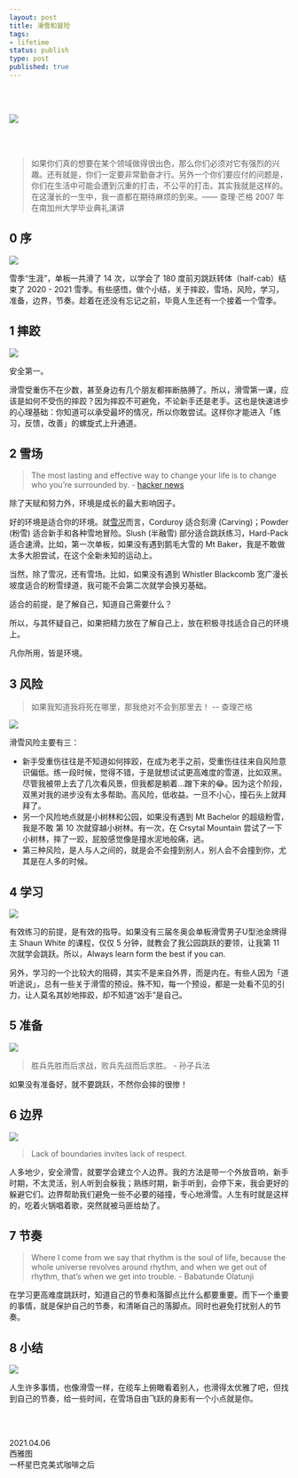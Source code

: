 ```yaml
--- 
layout: post
title: 滑雪和冒险
tags: 
- lifetime
status: publish
type: post
published: true
---
```



<br>
<br>

![](https://i.imgur.com/XKE2Rq2.jpg)

<br>
<br>

> 如果你们真的想要在某个领域做得很出色，那么你们必须对它有强烈的兴趣。还有就是，你们一定要非常勤奋才行。另外一个你们要应付的问题是，你们在生活中可能会遭到沉重的打击，不公平的打击。其实我就是这样的。在这漫长的一生中，我一直都在期待麻烦的到来。—— 查理·芒格 2007 年在南加州大学毕业典礼演讲

## 0 序

![](https://i.imgur.com/T00Ap1w.gif)

雪季“生涯”，单板一共滑了 14 次，以学会了 180 度前刃跳跃转体（half-cab）结束了 2020 - 2021 雪季。有些感悟，做个小结，关于摔跤，雪场，风险，学习，准备，边界，节奏。趁着在还没有忘记之前，毕竟人生还有一个接着一个雪季。

## 1 摔跤

![](https://i.imgur.com/nvTu1AE.png)

安全第一。

滑雪受重伤不在少数，甚至身边有几个朋友都摔断胳膊了。所以，滑雪第一课，应该是如何不受伤的摔跤？因为摔跤不可避免，不论新手还是老手。这也是快速进步的心理基础：你知道可以承受最坏的情况，所以你敢尝试。这样你才能进入「练习，反馈，改善」的螺旋式上升通道。

## 2 雪场

> The most lasting and effective way to change your life is to change who you’re surrounded by. - [hacker news](https://news.ycombinator.com/item?id=22102726)

除了天赋和努力外，环境是成长的最大影响因子。

好的环境是适合你的环境。就[雪况](https://i.imgur.com/XmEtIQ9.png)而言，Corduroy 适合刻滑 (Carving)；Powder (粉雪) 适合新手和各种雪地冒险。Slush (半融雪) 部分适合跳跃练习，Hard-Pack 适合速滑。比如，第一次单板，如果没有遇到鹅毛大雪的 Mt Baker，我是不敢做太多大胆尝试，在这个全新未知的运动上。

当然，除了雪况，还有雪场。比如，如果没有遇到 Whistler Blackcomb  宽广漫长坡度适合的粉雪绿道，我可能不会第二次就学会换刃基础。

适合的前提，是了解自己，知道自己需要什么？

所以，与其怀疑自己，如果把精力放在了解自己上，放在积极寻找适合自己的环境上。

凡你所用，皆是环境。

## 3 风险

> 如果我知道我将死在哪里，那我绝对不会到那里去！ -- 查理芒格 

![](https://i.imgur.com/n6xyZtP.gif)

滑雪风险主要有三：

* 新手受重伤往往是不知道如何摔跤，在成为老手之前，受重伤往往来自风险意识偏低。练一段时候，觉得不错，于是就想试试更高难度的雪道，比如双黑。尽管我被带上去了几次看风景，但我都是躺着...蹭下来的😂。因为这个阶段，双黑对我的进步没有太多帮助。高风险，低收益。一旦不小心，撞石头上就拜拜了。
* 另一个风险地点就是小树林和公园，如果没有遇到 Mt Bachelor 的超级粉雪，我是不敢 第 10 次就穿越小树林。有一次，在 Crsytal Mountain 尝试了一下小树林，摔了一跤，屁股感觉像是撞水泥地般痛，逃。
* 第三种风险，是人与人之间的，就是会不会撞到别人，别人会不会撞到你，尤其是在人多的时候。


## 4 学习

![](https://i.imgur.com/hcqo2oK.gif)

有效练习的前提，是有效的指导。如果没有三届冬奥会单板滑雪男子U型池金牌得主 Shaun White 的课程，仅仅 5 分钟，就教会了我公园跳跃的要领，让我第 11 次就学会跳跃。所以，Always learn form the best if you can.

另外，学习的一个比较大的阻碍，其实不是来自外界，而是内在。有些人因为「道听途说」，总有一些关于滑雪的预设。殊不知，每一个预设，都是一处看不见的引力，让人莫名其妙地摔跤，却不知道“凶手”是自己。

## 5 准备

![](https://i.imgur.com/oH7pR7D.gif)

> 胜兵先胜而后求战，败兵先战而后求胜。 - 孙子兵法

如果没有准备好，就不要跳跃，不然你会摔的很惨！

## 6 边界

![](https://i.imgur.com/g99MPHC.gif)

> Lack of boundaries invites lack of respect.

人多地少，安全滑雪，就要学会建立个人边界。我的方法是带一个外放音响，新手时期，不太灵活，别人听到会躲我；熟练时期，新手听到，会停下来，我会更好的躲避它们。边界帮助我们避免一些不必要的碰撞，专心地滑雪。人生有时就是这样的，吃着火锅唱着歌，突然就被马匪给劫了。

## 7 节奏

> Where I come from we say that rhythm is the soul of life, because the whole universe revolves around rhythm, and when we get out of rhythm, that’s when we get into trouble. - Babatunde Olatunji

在学习更高难度跳跃时，知道自己的节奏和落脚点比什么都要重要。而下一个重要的事情，就是保护自己的节奏，和清晰自己的落脚点。同时也避免打扰别人的节奏。


## 8 小结

![](https://i.imgur.com/Ab3ku1h.gif)

人生许多事情，也像滑雪一样，在缆车上俯瞰看着别人，也滑得太优雅了吧，但找到自己的节奏，给一些时间，在雪场自由飞跃的身影有一个小点就是你。
           

<br>
<br>

2021.04.06 <br>
西雅图<br>
一杯星巴克美式咖啡之后
 <br>





